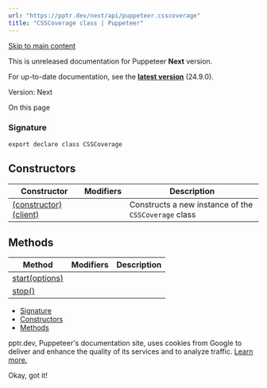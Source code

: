```yaml
---
url: "https://pptr.dev/next/api/puppeteer.csscoverage"
title: "CSSCoverage class | Puppeteer"
---
```


[Skip to main content](https://pptr.dev/next/api/puppeteer.csscoverage#__docusaurus_skipToContent_fallback)

This is unreleased documentation for Puppeteer **Next** version.

For up-to-date documentation, see the **[latest version](https://pptr.dev/api/puppeteer.csscoverage)** (24.9.0).

Version: Next

On this page

### Signature [​](https://pptr.dev/next/api/puppeteer.csscoverage\#signature "Direct link to Signature")

```codeBlockLines_RjmQ
export declare class CSSCoverage

```

## Constructors [​](https://pptr.dev/next/api/puppeteer.csscoverage\#constructors "Direct link to Constructors")

| Constructor | Modifiers | Description |
| --- | --- | --- |
| [(constructor)(client)](https://pptr.dev/next/api/puppeteer.csscoverage._constructor_) |  | Constructs a new instance of the `CSSCoverage` class |

## Methods [​](https://pptr.dev/next/api/puppeteer.csscoverage\#methods "Direct link to Methods")

| Method | Modifiers | Description |
| --- | --- | --- |
| [start(options)](https://pptr.dev/next/api/puppeteer.csscoverage.start) |  |  |
| [stop()](https://pptr.dev/next/api/puppeteer.csscoverage.stop) |  |  |

- [Signature](https://pptr.dev/next/api/puppeteer.csscoverage#signature)
- [Constructors](https://pptr.dev/next/api/puppeteer.csscoverage#constructors)
- [Methods](https://pptr.dev/next/api/puppeteer.csscoverage#methods)

pptr.dev, Puppeteer's documentation site, uses cookies from Google to deliver and enhance the quality of its services and to analyze traffic. [Learn more.](https://policies.google.com/technologies/cookies)

Okay, got it!